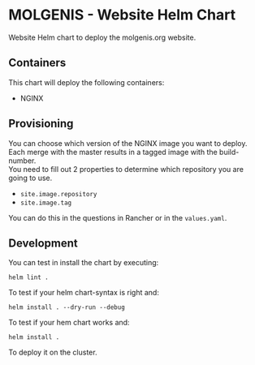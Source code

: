 # MOLGENIS - Website Helm Chart

Website Helm chart to deploy the molgenis.org website.

## Containers

This chart will deploy the following containers:

- NGINX

## Provisioning
You can choose which version of the NGINX image you want to deploy. Each merge with the master results in a tagged image with the build-number.  
You need to fill out 2 properties to determine which repository you are going to use.

- ```site.image.repository```
- ```site.image.tag```

You can do this in the questions in Rancher or in the ```values.yaml```.

## Development
You can test in install the chart by executing:

```helm lint .```

To test if your helm chart-syntax is right and:

```helm install . --dry-run --debug```

To test if your hem chart works and:

```helm install .```

To deploy it on the cluster.


